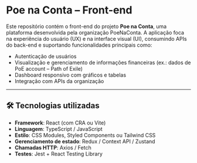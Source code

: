 # Poe na Conta – Front-end

Este repositório contém o front-end do projeto **Poe na Conta**, uma plataforma desenvolvida pela organização PoeNaConta. A aplicação foca na experiência do usuário (UX) e na interface visual (UI), consumindo APIs do back-end e suportando funcionalidades principais como:

- Autenticação de usuários
- Visualização e gerenciamento de informações financeiras (ex.: dados de PoE account – Path of Exile)
- Dashboard responsivo com gráficos e tabelas
- Integração com APIs da organização

---

## 🛠 Tecnologias utilizadas

- **Framework**: React (com CRA ou Vite)
- **Linguagem**: TypeScript / JavaScript
- **Estilo**: CSS Modules, Styled Components ou Tailwind CSS
- **Gerenciamento de estado**: Redux / Context API / Zustand
- **Chamadas HTTP**: Axios / Fetch
- **Testes**: Jest + React Testing Library
